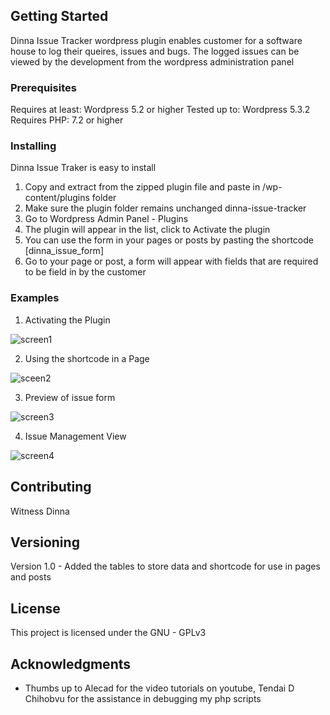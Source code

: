 ## Getting Started

Dinna Issue Tracker wordpress plugin enables customer for a software house to log their queires, issues and bugs. The logged issues can be viewed by the development from the wordpress administration panel

### Prerequisites

Requires at least: Wordpress 5.2 or higher
Tested up to: Wordpress 5.3.2
Requires PHP: 7.2 or higher

### Installing

Dinna Issue Traker is easy to install
1. Copy and extract from the zipped plugin file and paste in /wp-content/plugins folder
2. Make sure the plugin folder remains unchanged dinna-issue-tracker
3. Go to Wordpress Admin Panel - Plugins
4. The plugin will appear in the list, click to Activate the plugin
5. You can use the form in your pages or posts by pasting the shortcode [dinna_issue_form]
6. Go to your page or post, a form will appear with fields that are required to be field in by the customer

### Examples 

1. Activating the Plugin

![screen1](https://user-images.githubusercontent.com/59632060/72974407-9ed14800-3dd7-11ea-9f6f-1c7bcc0fb797.JPG)

2. Using the shortcode in a Page

![sceen2](https://user-images.githubusercontent.com/59632060/72974480-ba3c5300-3dd7-11ea-80f6-d0784d1c3f0f.JPG)

3. Preview of issue form

![screen3](https://user-images.githubusercontent.com/59632060/72974530-cf18e680-3dd7-11ea-8c71-4b133ced429f.JPG)

4. Issue Management View

![screen4](https://user-images.githubusercontent.com/59632060/72985822-82d9a080-3def-11ea-94d5-8eba88450883.JPG)

## Contributing

Witness Dinna

## Versioning

Version 1.0 - Added the tables to store data and shortcode for use in pages and posts

## License

This project is licensed under the GNU - GPLv3

## Acknowledgments

* Thumbs up to Alecad for the video tutorials on youtube, Tendai D Chihobvu for the assistance in debugging my php scripts
